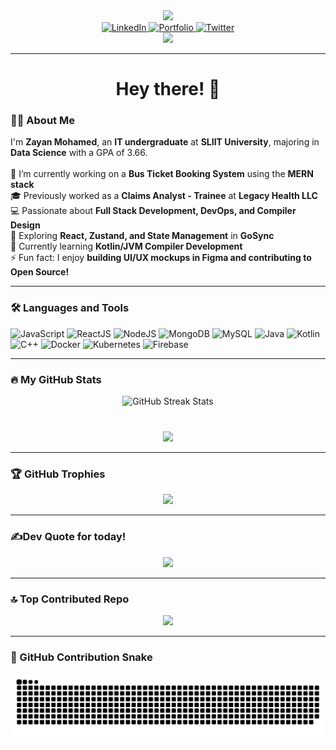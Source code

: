 <div align="center">
  <img height="150" src="https://media.giphy.com/media/v1.Y2lkPTc5MGI3NjExbWQwZ2ZpZzZ1d2Jmanc0dHphbHIyMmkwbHQ2aXFmbmljOHJ5dTUweiZlcD12MV9naWZzX3NlYXJjaCZjdD1n/bGgsc5mWoryfgKBx1u/giphy.gif" />
</div>

<div align="center">
  <a href="https://www.linkedin.com/in/zayan-mohamed" target="_blank">
    <img src="https://img.shields.io/static/v1?message=LinkedIn&logo=linkedin&label=&color=0077B5&logoColor=white&labelColor=&style=for-the-badge" height="25" alt="LinkedIn" />
  </a>
  <a href="https://zayanmohamed.dev" target="_blank">
    <img src="https://img.shields.io/static/v1?message=Portfolio&logo=Google%20Chrome&label=&color=FFA500&logoColor=white&labelColor=&style=for-the-badge" height="25" alt="Portfolio" />
  </a>
  <a href="https://twitter.com/Its_Mzayan" target="_blank">
    <img src="https://img.shields.io/static/v1?message=Twitter&logo=twitter&label=&color=1DA1F2&logoColor=white&labelColor=&style=for-the-badge" height="25" alt="Twitter" />
  </a>
</div>

<div align="center">
  <img src="https://visitor-badge.laobi.icu/badge?page_id=Zayan-Mohamed.Zayan-Mohamed&" />
</div>

---

<h1 align="center">Hey there! 👋</h1>

<h3 align="left">👨‍💻 About Me</h3>

<p align="left">
  I'm <b>Zayan Mohamed</b>, an <b>IT undergraduate</b> at <b>SLIIT University</b>, majoring in <b>Data Science</b> with a GPA of 3.66.  
  <br><br>
  🔭 I’m currently working on a <b>Bus Ticket Booking System</b> using the <b>MERN stack</b> <br>
  🎓 Previously worked as a <b>Claims Analyst - Trainee</b> at <b>Legacy Health LLC</b> <br>
  💻 Passionate about <b>Full Stack Development, DevOps, and Compiler Design</b> <br>
  🚀 Exploring <b>React, Zustand, and State Management</b> in <b>GoSync</b> <br>
  🌱 Currently learning <b>Kotlin/JVM Compiler Development</b> <br>
  ⚡ Fun fact: I enjoy <b>building UI/UX mockups in Figma and contributing to Open Source!</b>
</p>

---

<h3 align="left">🛠 Languages and Tools</h3>

<div align="left">
  <img src="https://cdn.jsdelivr.net/gh/devicons/devicon/icons/javascript/javascript-original.svg" height="50" alt="JavaScript" />
  <img src="https://cdn.jsdelivr.net/gh/devicons/devicon/icons/react/react-original.svg" height="50" alt="ReactJS" />
  <img src="https://cdn.jsdelivr.net/gh/devicons/devicon/icons/nodejs/nodejs-original.svg" height="50" alt="NodeJS" />
  <img src="https://cdn.jsdelivr.net/gh/devicons/devicon/icons/mongodb/mongodb-original.svg" height="50" alt="MongoDB" />
  <img src="https://cdn.jsdelivr.net/gh/devicons/devicon/icons/mysql/mysql-original.svg" height="50" alt="MySQL" />
  <img src="https://cdn.jsdelivr.net/gh/devicons/devicon/icons/java/java-original.svg" height="50" alt="Java" />
  <img src="https://cdn.jsdelivr.net/gh/devicons/devicon/icons/kotlin/kotlin-original.svg" height="50" alt="Kotlin" />
  <img src="https://cdn.jsdelivr.net/gh/devicons/devicon/icons/cplusplus/cplusplus-original.svg" height="50" alt="C++" />
  <img src="https://cdn.jsdelivr.net/gh/devicons/devicon/icons/docker/docker-original.svg" height="50" alt="Docker" />
  <img src="https://cdn.jsdelivr.net/gh/devicons/devicon/icons/kubernetes/kubernetes-plain.svg" height="50" alt="Kubernetes" />
  <img src="https://cdn.jsdelivr.net/gh/devicons/devicon/icons/firebase/firebase-plain.svg" height="50" alt="Firebase" />
</div>

---

<h3 align="left">🔥 My GitHub Stats</h3>

<div align="center">
  <img src="https://streak-stats.demolab.com?user=Zayan-Mohamed&locale=en&mode=daily&theme=dark&hide_border=false&border_radius=5&order=3" height="200" alt="GitHub Streak Stats" style="margin-bottom:40px" />
  <br />
  <img src="https://github-readme-stats.vercel.app/api/top-langs/?username=Zayan-Mohamed&theme=dark&hide_border=false&include_all_commits=true&count_private=true&layout=compact" height="200" />
</div>

---

### 🏆 GitHub Trophies  
<div align="center">
  <img src="https://github-profile-trophy.vercel.app/?username=Zayan-Mohamed&theme=radical&no-frame=false&no-bg=false&margin-w=4" />
</div>

---

### ✍️Dev Quote for today! 
<div align="center">
  <img src="https://quotes-github-readme.vercel.app/api?type=horizontal&theme=radical" />
</div>

---

### 🔝 Top Contributed Repo  
<div align="center">
  <img src="https://github-contributor-stats.vercel.app/api?username=Zayan-Mohamed&limit=5&theme=dark&combine_all_yearly_contributions=true" />
</div>

---

### 🐍 GitHub Contribution Snake  
<div align="center">
  <picture>
    <source media="(prefers-color-scheme: dark)" srcset="https://raw.githubusercontent.com/Zayan-Mohamed/Zayan-Mohamed/output/github-snake-dark.svg" />
    <source media="(prefers-color-scheme: light)" srcset="https://raw.githubusercontent.com/Zayan-Mohamed/Zayan-Mohamed/output/github-snake.svg" />
    <img alt="GitHub Contribution Snake Animation" src="https://raw.githubusercontent.com/Zayan-Mohamed/Zayan-Mohamed/output/github-snake.svg" />
  </picture>
</div>
